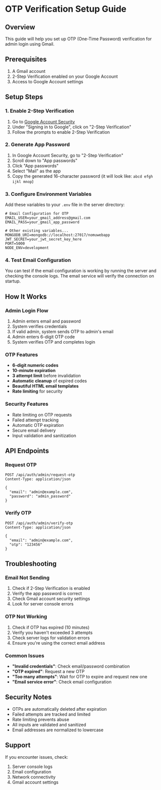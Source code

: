 # OTP Verification Setup Guide

## Overview
This guide will help you set up OTP (One-Time Password) verification for admin login using Gmail.

## Prerequisites
1. A Gmail account
2. 2-Step Verification enabled on your Google Account
3. Access to Google Account settings

## Setup Steps

### 1. Enable 2-Step Verification
1. Go to [Google Account Security](https://myaccount.google.com/security)
2. Under "Signing in to Google", click on "2-Step Verification"
3. Follow the prompts to enable 2-Step Verification

### 2. Generate App Password
1. In Google Account Security, go to "2-Step Verification"
2. Scroll down to "App passwords"
3. Click "App passwords"
4. Select "Mail" as the app
5. Copy the generated 16-character password (it will look like: `abcd efgh ijkl mnop`)

### 3. Configure Environment Variables
Add these variables to your `.env` file in the server directory:

```env
# Email Configuration for OTP
EMAIL_USER=your_gmail_address@gmail.com
EMAIL_PASS=your_gmail_app_password

# Other existing variables...
MONGODB_URI=mongodb://localhost:27017/nomuwebapp
JWT_SECRET=your_jwt_secret_key_here
PORT=5000
NODE_ENV=development
```

### 4. Test Email Configuration
You can test if the email configuration is working by running the server and checking the console logs. The email service will verify the connection on startup.

## How It Works

### Admin Login Flow
1. Admin enters email and password
2. System verifies credentials
3. If valid admin, system sends OTP to admin's email
4. Admin enters 6-digit OTP code
5. System verifies OTP and completes login

### OTP Features
- **6-digit numeric codes**
- **10-minute expiration**
- **3 attempt limit** before invalidation
- **Automatic cleanup** of expired codes
- **Beautiful HTML email templates**
- **Rate limiting** for security

### Security Features
- Rate limiting on OTP requests
- Failed attempt tracking
- Automatic OTP expiration
- Secure email delivery
- Input validation and sanitization

## API Endpoints

### Request OTP
```
POST /api/auth/admin/request-otp
Content-Type: application/json

{
  "email": "admin@example.com",
  "password": "admin_password"
}
```

### Verify OTP
```
POST /api/auth/admin/verify-otp
Content-Type: application/json

{
  "email": "admin@example.com",
  "otp": "123456"
}
```

## Troubleshooting

### Email Not Sending
1. Check if 2-Step Verification is enabled
2. Verify the app password is correct
3. Check Gmail account security settings
4. Look for server console errors

### OTP Not Working
1. Check if OTP has expired (10 minutes)
2. Verify you haven't exceeded 3 attempts
3. Check server logs for validation errors
4. Ensure you're using the correct email address

### Common Issues
- **"Invalid credentials"**: Check email/password combination
- **"OTP expired"**: Request a new OTP
- **"Too many attempts"**: Wait for OTP to expire and request new one
- **"Email service error"**: Check email configuration

## Security Notes
- OTPs are automatically deleted after expiration
- Failed attempts are tracked and limited
- Rate limiting prevents abuse
- All inputs are validated and sanitized
- Email addresses are normalized to lowercase

## Support
If you encounter issues, check:
1. Server console logs
2. Email configuration
3. Network connectivity
4. Gmail account settings
